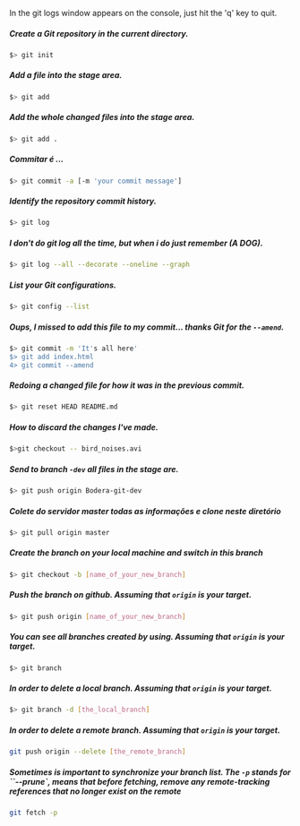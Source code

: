 In the git logs window appears on the console, just hit the 'q' key to quit.

##### Create a Git repository in the current directory.
```bash
$> git init
```
 
##### Add a file into the stage area.
```bash
$> git add
``` 
##### Add the whole changed files into the stage area.
```bash
$> git add .
```
 
##### Commitar é ...
```bash
$> git commit -a [-m 'your commit message']
```

##### Identify the repository commit history.
```bash
$> git log
```

##### I don't do git log all the time, but when i do just remember (A DOG).
```bash
$> git log --all --decorate --oneline --graph
```

##### List your Git configurations.
```bash
$> git config --list
```

##### Oups, I missed to add this file to my commit... thanks Git for the `--amend`.
```bash
$> git commit -m 'It's all here'
$> git add index.html
4> git commit --amend
```

##### Redoing a changed file for how it was in the previous commit.
```bash
$> git reset HEAD README.md
```

##### How to discard the changes I've made.
```bash
$>git checkout -- bird_noises.avi
```

##### Send to branch `-dev` all files in the stage are.
```bash
$> git push origin Bodera-git-dev 
```

##### Colete do servidor master todas as informações e clone neste diretório
```bash
$> git pull origin master
```

##### Create the branch on your local machine and switch in this branch
```bash
$> git checkout -b [name_of_your_new_branch]
```

##### Push the branch on github. Assuming that `origin` is your target.
```bash
$> git push origin [name_of_your_new_branch]
```

##### You can see all branches created by using. Assuming that `origin` is your target.
```bash
$> git branch
```

##### In order to delete a __local__ branch. Assuming that `origin` is your target.
```bash
$> git branch -d [the_local_branch]
```

##### In order to delete a __remote__ branch. Assuming that `origin` is your target.
```bash
git push origin --delete [the_remote_branch]
```

##### Sometimes is important to synchronize your branch list. The `-p` stands for ``--prune`, means that before fetching, remove any remote-tracking references that no longer exist on the remote
```bash
git fetch -p
```